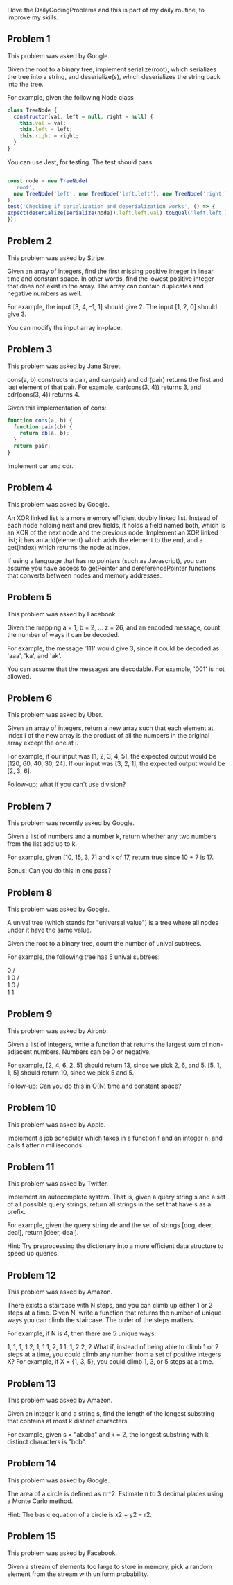 I love the DailyCodingProblems and this is part of my daily routine, to improve my skills.

<h2>Problem 1</h2>

This problem was asked by Google.

Given the root to a binary tree, implement serialize(root), which serializes the tree into a string, and deserialize(s), which deserializes the string back into the tree.

For example, given the following Node class

```javascript
class TreeNode {
  constructor(val, left = null, right = null) {
    this.val = val;
    this.left = left;
    this.right = right;
  }
}
```
You can use Jest, for testing. The test should pass:

```javascript

const node = new TreeNode(
  'root',
  new TreeNode('left', new TreeNode('left.left'), new TreeNode('right'))
);
test('Checking if serialization and deserialization works', () => {
expect(deserialize(serialize(node)).left.left.val).toEqual('left.left'); // Jest is used for testing if serialization and deserialization is working properly
});
```


<h2>Problem 2</h2>

This problem was asked by Stripe.

Given an array of integers, find the first missing positive integer in linear time and constant space. In other words, find the lowest positive integer that does not exist in the array. The array can contain duplicates and negative numbers as well.

For example, the input [3, 4, -1, 1] should give 2. The input [1, 2, 0] should give 3.

You can modify the input array in-place.

<h2>Problem 3</h2>

This problem was asked by Jane Street.

cons(a, b) constructs a pair, and car(pair) and cdr(pair) returns the first and last element of that pair. For example, car(cons(3, 4)) returns 3, and cdr(cons(3, 4)) returns 4.

Given this implementation of cons:

```javascript
function cons(a, b) {
  function pair(cb) {
    return cb(a, b);
  }
  return pair;
}
```
Implement car and cdr.

<h2>Problem 4</h2>

This problem was asked by Google.

An XOR linked list is a more memory efficient doubly linked list. Instead of each node holding next and prev fields, it holds a field named both, which is an XOR of the next node and the previous node. Implement an XOR linked list; it has an add(element) which adds the element to the end, and a get(index) which returns the node at index.

If using a language that has no pointers (such as Javascript), you can assume you have access to getPointer and dereferencePointer functions that converts between nodes and memory addresses.

<h2>Problem 5</h2>

This problem was asked by Facebook.

Given the mapping a = 1, b = 2, ... z = 26, and an encoded message, count the number of ways it can be decoded.

For example, the message '111' would give 3, since it could be decoded as 'aaa', 'ka', and 'ak'.

You can assume that the messages are decodable. For example, '001' is not allowed.

<h2>Problem 6</h2>
This problem was asked by Uber.

Given an array of integers, return a new array such that each element at index i of the new array is the product of all the numbers in the original array except the one at i.

For example, if our input was [1, 2, 3, 4, 5], the expected output would be [120, 60, 40, 30, 24]. If our input was [3, 2, 1], the expected output would be [2, 3, 6].

Follow-up: what if you can't use division?

<h2>Problem 7</h2>
This problem was recently asked by Google.

Given a list of numbers and a number k, return whether any two numbers from the list add up to k.

For example, given [10, 15, 3, 7] and k of 17, return true since 10 + 7 is 17.

Bonus: Can you do this in one pass?

<h2>Problem 8</h2>

This problem was asked by Google.

A unival tree (which stands for "universal value") is a tree where all nodes under it have the same value.

Given the root to a binary tree, count the number of unival subtrees.

For example, the following tree has 5 unival subtrees:

   0
  / \
 1   0
    / \
   1   0
  / \
 1   1
<h2>Problem 9</h2>
This problem was asked by Airbnb.

Given a list of integers, write a function that returns the largest sum of non-adjacent numbers. Numbers can be 0 or negative.

For example, [2, 4, 6, 2, 5] should return 13, since we pick 2, 6, and 5. [5, 1, 1, 5] should return 10, since we pick 5 and 5.

Follow-up: Can you do this in O(N) time and constant space?

<h2>Problem 10</h2>
This problem was asked by Apple.

Implement a job scheduler which takes in a function f and an integer n, and calls f after n milliseconds.

<h2>Problem 11</h2>
This problem was asked by Twitter.

Implement an autocomplete system. That is, given a query string s and a set of all possible query strings, return all strings in the set that have s as a prefix.

For example, given the query string de and the set of strings [dog, deer, deal], return [deer, deal].

Hint: Try preprocessing the dictionary into a more efficient data structure to speed up queries.

<h2>Problem 12</h2>
This problem was asked by Amazon.

There exists a staircase with N steps, and you can climb up either 1 or 2 steps at a time. Given N, write a function that returns the number of unique ways you can climb the staircase. The order of the steps matters.

For example, if N is 4, then there are 5 unique ways:

1, 1, 1, 1
2, 1, 1
1, 2, 1
1, 1, 2
2, 2
What if, instead of being able to climb 1 or 2 steps at a time, you could climb any number from a set of positive integers X? For example, if X = {1, 3, 5}, you could climb 1, 3, or 5 steps at a time.

<h2>Problem 13</h2>

This problem was asked by Amazon.

Given an integer k and a string s, find the length of the longest substring that contains at most k distinct characters.

For example, given s = "abcba" and k = 2, the longest substring with k distinct characters is "bcb".

<h2>Problem 14</h2>

This problem was asked by Google.

The area of a circle is defined as πr^2. Estimate π to 3 decimal places using a Monte Carlo method.

Hint: The basic equation of a circle is x2 + y2 = r2.

<h2>Problem 15</h2>

This problem was asked by Facebook.

Given a stream of elements too large to store in memory, pick a random element from the stream with uniform probability.
